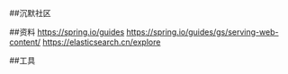 ##沉默社区

##资料
https://spring.io/guides
https://spring.io/guides/gs/serving-web-content/
https://elasticsearch.cn/explore

##工具